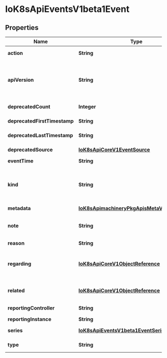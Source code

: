 
# IoK8sApiEventsV1beta1Event

## Properties
Name | Type | Description | Notes
------------ | ------------- | ------------- | -------------
**action** | **String** | What action was taken/failed regarding to the regarding object. |  [optional]
**apiVersion** | **String** | APIVersion defines the versioned schema of this representation of an object. Servers should convert recognized schemas to the latest internal value, and may reject unrecognized values. More info: https://git.k8s.io/community/contributors/devel/sig-architecture/api-conventions.md#resources |  [optional]
**deprecatedCount** | **Integer** | Deprecated field assuring backward compatibility with core.v1 Event type |  [optional]
**deprecatedFirstTimestamp** | **String** | Deprecated field assuring backward compatibility with core.v1 Event type |  [optional]
**deprecatedLastTimestamp** | **String** | Deprecated field assuring backward compatibility with core.v1 Event type |  [optional]
**deprecatedSource** | [**IoK8sApiCoreV1EventSource**](IoK8sApiCoreV1EventSource.md) | Deprecated field assuring backward compatibility with core.v1 Event type |  [optional]
**eventTime** | **String** | Required. Time when this Event was first observed. | 
**kind** | **String** | Kind is a string value representing the REST resource this object represents. Servers may infer this from the endpoint the client submits requests to. Cannot be updated. In CamelCase. More info: https://git.k8s.io/community/contributors/devel/sig-architecture/api-conventions.md#types-kinds |  [optional]
**metadata** | [**IoK8sApimachineryPkgApisMetaV1ObjectMeta**](IoK8sApimachineryPkgApisMetaV1ObjectMeta.md) |  |  [optional]
**note** | **String** | Optional. A human-readable description of the status of this operation. Maximal length of the note is 1kB, but libraries should be prepared to handle values up to 64kB. |  [optional]
**reason** | **String** | Why the action was taken. |  [optional]
**regarding** | [**IoK8sApiCoreV1ObjectReference**](IoK8sApiCoreV1ObjectReference.md) | The object this Event is about. In most cases it&#39;s an Object reporting controller implements. E.g. ReplicaSetController implements ReplicaSets and this event is emitted because it acts on some changes in a ReplicaSet object. |  [optional]
**related** | [**IoK8sApiCoreV1ObjectReference**](IoK8sApiCoreV1ObjectReference.md) | Optional secondary object for more complex actions. E.g. when regarding object triggers a creation or deletion of related object. |  [optional]
**reportingController** | **String** | Name of the controller that emitted this Event, e.g. &#x60;kubernetes.io/kubelet&#x60;. |  [optional]
**reportingInstance** | **String** | ID of the controller instance, e.g. &#x60;kubelet-xyzf&#x60;. |  [optional]
**series** | [**IoK8sApiEventsV1beta1EventSeries**](IoK8sApiEventsV1beta1EventSeries.md) | Data about the Event series this event represents or nil if it&#39;s a singleton Event. |  [optional]
**type** | **String** | Type of this event (Normal, Warning), new types could be added in the future. |  [optional]



